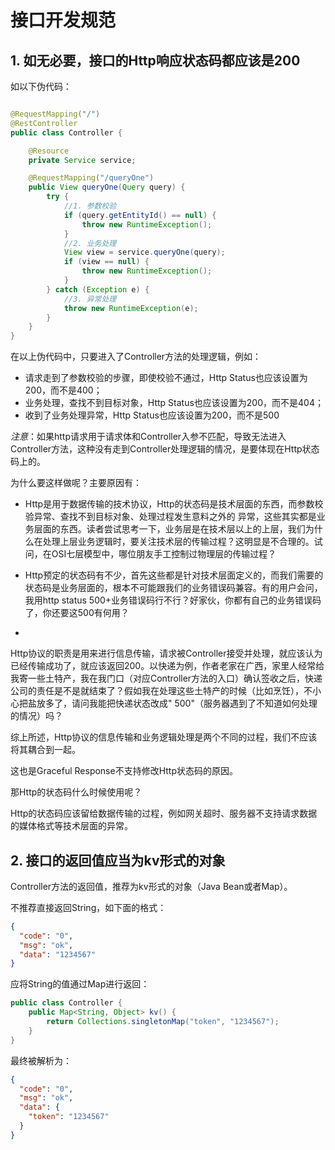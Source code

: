# 接口开发规范

## 1. 如无必要，接口的Http响应状态码都应该是200

如以下伪代码：

```java

@RequestMapping("/")
@RestController
public class Controller {

    @Resource
    private Service service;

    @RequestMapping("/queryOne")
    public View queryOne(Query query) {
        try {
            //1. 参数校验
            if (query.getEntityId() == null) {
                throw new RuntimeException();
            }
            //2. 业务处理
            View view = service.queryOne(query);
            if (view == null) {
                throw new RuntimeException();
            }
        } catch (Exception e) {
            //3. 异常处理
            throw new RuntimeException(e);
        }
    }
}

```

在以上伪代码中，只要进入了Controller方法的处理逻辑，例如：

- 请求走到了参数校验的步骤，即使校验不通过，Http Status也应该设置为200，而不是400；
- 业务处理，查找不到目标对象，Http Status也应该设置为200，而不是404；
- 收到了业务处理异常，Http Status也应该设置为200，而不是500

*注意*：如果http请求用于请求体和Controller入参不匹配，导致无法进入Controller方法，这种没有走到Controller处理逻辑的情况，是要体现在Http状态码上的。

为什么要这样做呢？主要原因有：

- Http是用于数据传输的技术协议，Http的状态码是技术层面的东西，而参数校验异常、查找不到目标对象、处理过程发生意料之外的
  异常，这些其实都是业务层面的东西。读者尝试思考一下，业务层是在技术层以上的上层，我们为什么在处理上层业务逻辑时，要关注技术层的传输过程？这明显是不合理的。试问，在OSI七层模型中，哪位朋友手工控制过物理层的传输过程？

- Http预定的状态码有不少，首先这些都是针对技术层面定义的，而我们需要的状态码是业务层面的，根本不可能跟我们的业务错误码兼容。有的用户会问，我用http
  status 500+业务错误码行不行？好家伙，你都有自己的业务错误码了，你还要这500有何用？

-

Http协议的职责是用来进行信息传输，请求被Controller接受并处理，就应该认为已经传输成功了，就应该返回200。以快递为例，作者老家在广西，家里人经常给我寄一些土特产，我在我门口（对应Controller方法的入口）确认签收之后，快递公司的责任是不是就结束了？假如我在处理这些土特产的时候（比如烹饪），不小心把盐放多了，请问我能把快递状态改成"
500"（服务器遇到了不知道如何处理的情况）吗？

综上所述，Http协议的信息传输和业务逻辑处理是两个不同的过程，我们不应该将其耦合到一起。

这也是Graceful Response不支持修改Http状态码的原因。

那Http的状态码什么时候使用呢？

Http的状态码应该留给数据传输的过程，例如网关超时、服务器不支持请求数据的媒体格式等技术层面的异常。

## 2. 接口的返回值应当为kv形式的对象

Controller方法的返回值，推荐为kv形式的对象（Java Bean或者Map）。

不推荐直接返回String，如下面的格式：

```json
{
  "code": "0",
  "msg": "ok",
  "data": "1234567"
}
```

应将String的值通过Map进行返回：

```java
public class Controller {
    public Map<String, Object> kv() {
        return Collections.singletonMap("token", "1234567");
    }
}
```

最终被解析为：

```json
{
  "code": "0",
  "msg": "ok",
  "data": {
    "token": "1234567"
  }
}
```







